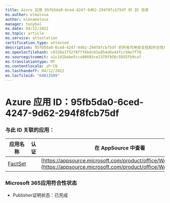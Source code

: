 ```yaml
---
title: Azure 应用 95fb5da0-6ced-4247-9d62-294f8fcb75df 的 ID 信息
ms.author: elmalova
author: elenamalova
manager: tonybal
ms.date: 04/12/2022
ms.topic: article
ms.service: attestation
certification_type: attested
description: 95fb5da0-6ced-4247-9d62-294f8fcb75df 的所有可用安全性和符合性信息。
ms.openlocfilehash: c0328a1f52f8fff6bdcb1e854dda44fcc94e7f78
ms.sourcegitcommit: a1c141babe5cca98683ce1378f956c5955fb9caf
ms.translationtype: MT
ms.contentlocale: zh-CN
ms.lasthandoff: 04/12/2022
ms.locfileid: "64813509"
---
```

# <a name="azure-app-id-95fb5da0-6ced-4247-9d62-294f8fcb75df"></a>Azure 应用 ID：95fb5da0-6ced-4247-9d62-294f8fcb75df


### <a name="apps-associated-with-this-id"></a>与此 ID 关联的应用：
| **应用名称** | **认证** | **在 AppSource 中查看** |
|--------------|---------------|-----------------------|
| [FactSet](../forward/WA200002146.md) |  | [https://appsource.microsoft.com/product/office/WA200002146](https://appsource.microsoft.com/product/office/WA200002146) |

### <a name="microsoft-365-app-compliance-status"></a>Microsoft 365应用符合性状态
- Publisher证明状态：已完成
